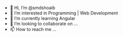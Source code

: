 - 👋 Hi, I’m @smdshoaib
- 👀 I’m interested in Programming | Web Development
- 🌱 I’m currently learning Angular
- 💞️ I’m looking to collaborate on ...
- 📫 How to reach me ...

<!---
smdshoaib/smdshoaib is a ✨ special ✨ repository because its `README.md` (this file) appears on your GitHub profile.
You can click the Preview link to take a look at your changes.
--->
